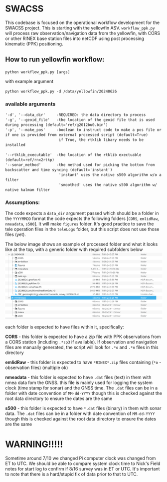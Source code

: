 # SWACSS
This codebase is focused on the operational workflow development for the SWACSS project. This is starting with the yellowfin ASV. 
`workflow_ppk.py` will process raw observation/navigation data from the yellowfin, with CORS or other RINEX base station files 
into netCDF using post processing kinematic (PPK) positioning. 

## How to run yellowfin workflow: 
`python workflow_ppk.py [args]`

with example argument 

`python workflow_ppk.py -d /data/yellowfin/20240626`
### available arguments
``` 
'-d', '--data_dir'     -REQUIRED: the data directory to process
'-g', '--geoid_file'   -the location of the geoid file that is used during processing (default='ref/g2012bu0.bin')
'-p', '--make_pos'     -boolean to instruct code to make a pos file or if one is provided from external processed script (default=True)
                        if True, the rtklib libary needs to be installed 

'--rtklib_executable'  -the location of the rtklib exectuable (default=ref/rnx2rtkp)
'--sonar_method'       -the method used for picking the bottom from backscatter and time syncing (default='instant')
                        'instant' uses the native s500 algorithm w/o a filter
                        'smoothed' uses the native s500 algorithm w/ native kalman filter
```
### Assumptions:
The code expects a `data_dir` argument passed which should be a folder in the `YYYYMMDD` format
the code expects the following folders [`CORS`, `emlidRaw`, `nmeadata`, `s500`]. 
It will make `figures` folder.  It's good practice to save the tele operation files in the `teleLogs` folder, but this script does not use those files (yet). 

The below image shows an example of processed folder and what it looks like at the top, with a generic folder with required subfolders below
![folder structure](docs/yellowfin_expected_folder_structure.png)

each folder is expected to have files within it, specifically:

__CORS__ - this folder is expected to have a zip file with PPK observations from a CORS station (including `.*sp3` if available).
If observation and navigation files are manually generated, the script will look for `.*o` and `.*n` files in this directory


__emlidRaw__ - this folder is expected to have `*RINEX*.zip` files containing (`*o` - observation files) (multiple ok) 

      
__nmeadata__ - this folder is expected to have `.dat` files (text) in them with nmea data fom the GNSS. this file is mainly used 
for logging the system clock (time stamp for sonar) and the GNSS time.  The `.dat` files can be in a folder with date 
convention of `MM-dd-YYYY` though this is checked against the root data directory to ensure the dates are the same   


__s500__ - this folder is expected to have `*.dat` files (binary) in them with sonar data.  The `.dat` files can be in a folder with date 
convention of `MM-dd-YYYY` though this is checked against the root data directory to ensure the dates are the same


# WARNING!!!!!
Sometime around 7/10 we changed Pi computer clock was changed from ET to UTC.  We should be able to compare system clock time to Nick's Field notes for start log to confirm if 8/16 survey was in ET or UTC. It's important to note that there is a hard/stupid fix of data prior to that to UTC.



